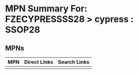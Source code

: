 



# MPN Summary For: FZECYPRESSSS28 > cypress : SSOP28

## MPNs
  

|MPN|Direct Links|Search Links|
| :--- | :--- | :--- |
||||
